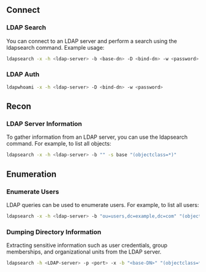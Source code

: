 ## Connect

### LDAP Search

You can connect to an LDAP server and perform a search using the ldapsearch command. Example usage:

```bash
ldapsearch -x -h <ldap-server> -b <base-dn> -D <bind-dn> -w <password> -s <search-scope> <filter>
```

### LDAP Auth

```bash
ldapwhoami -x -h <ldap-server> -D <bind-dn> -w <password>
```

## Recon

### LDAP Server Information

To gather information from an LDAP server, you can use the ldapsearch command. For example, to list all objects:

```bash
ldapsearch -x -h <ldap-server> -b "" -s base "(objectclass=*)"
```

## Enumeration

### Enumerate Users

LDAP queries can be used to enumerate users. For example, to list all users:

```bash
ldapsearch -x -h <ldap-server> -b "ou=users,dc=example,dc=com" "(objectclass=inetOrgPerson)"
```
### Dumping Directory Information

Extracting sensitive information such as user credentials, group memberships, and organizational units from the LDAP server.

```bash
ldapsearch -h <LDAP-server> -p <port> -x -b "<base-DN>" "(objectclass=*)"
```

